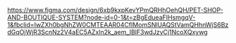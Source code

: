 https://www.figma.com/design/6xb9kxpKevYPmQRHhOehQH/PET-SHOP-AND-BOUTIQUE-SYSTEM?node-id=0-1&t=zBgEdueaFIHsmgqV-1&fbclid=IwZXh0bgNhZW0CMTEAAR04CfIMomSNlUAQStVamQHhnWjS6BzdGqOjWjR3ScnNz2V4aEC5AZxln2k_aem_IBlF3wdJzyCj1NcoXQxywg
